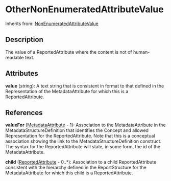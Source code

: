 
# OtherNonEnumeratedAttributeValue

Inherits from: [NonEnumeratedAttributeValue](NonEnumeratedAttributeValue.md)



## Description

The value of a ReportedAttribute where the content is not of human-readable text.


## Attributes

**value** (*string*): A text string that is consistent in format to that defined in the Representation of the MetadataAttribute for which this is a ReportedAttribute.



## References

**valueFor** ([MetadataAttribute](MetadataAttribute.md) - 1): Association to the MetadataAttribute in the MetadataStructureDefinition that identifies the Concept and allowed Representation for the ReportedAttribute. Note that this is a conceptual association showing the link to the MetadataStructureDefinition construct. The syntax for the ReportedAttribute will state, in some form, the id of the MetadataAttribute.

**child** ([ReportedAttribute](ReportedAttribute.md) - 0..*): Association to a child ReportedAttribute consistent with the hierarchy defined in the ReportStructure for the MetadataAttribute for which this child is a ReportedAttribute.




